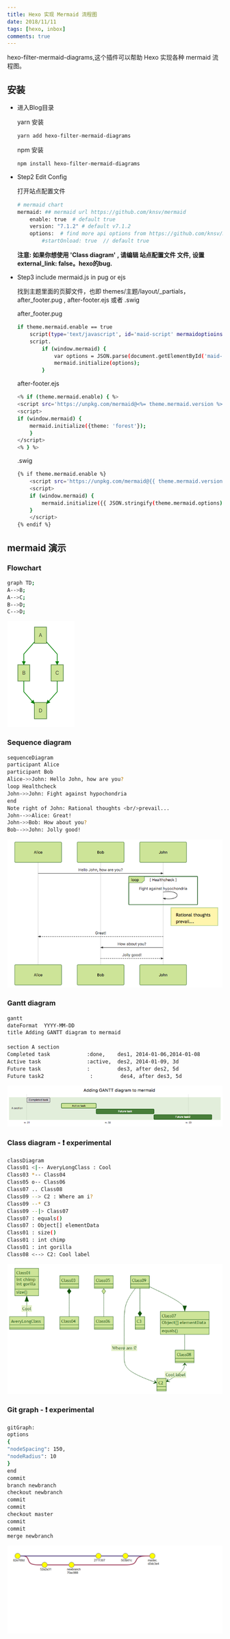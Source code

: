```yaml
---
title: Hexo 实现 Mermaid 流程图
date: 2018/11/11
tags: [hexo, inbox]
comments: true
---
```


hexo-filter-mermaid-diagrams,这个插件可以帮助 Hexo 实现各种 mermaid 流程图。
<!--more-->

## 安装

* 进入Blog目录

    yarn 安装

    ```bash
    yarn add hexo-filter-mermaid-diagrams
    ```

    npm 安装

    ```bash
    npm install hexo-filter-mermaid-diagrams
    ```

* Step2 Edit Config

    打开站点配置文件

    ```bash
    # mermaid chart
    mermaid: ## mermaid url https://github.com/knsv/mermaid
        enable: true  # default true
        version: "7.1.2" # default v7.1.2
        options:  # find more api options from https://github.com/knsv/mermaid/blob/master/src/mermaidAPI.js
            #startOnload: true  // default true
    ```

    **注意: 如果你想使用 'Class diagram' , 请编辑 **站点配置文件** 文件, 设置 external_link: false。hexo的bug.**

* Step3 include mermaid.js in pug or ejs

    找到主题里面的页脚文件，也即 themes/主题/layout/_partials， after_footer.pug , after-footer.ejs 或者 .swig

    after_footer.pug

    ```bash
    if theme.mermaid.enable == true
        script(type='text/javascript', id='maid-script' mermaidoptioins=theme.mermaid.options src='https://unpkg.com/mermaid@'+ theme.mermaid.version + '/dist/mermaid.min.js' + '?v=' + theme.version)
        script.
            if (window.mermaid) {
                var options = JSON.parse(document.getElementById('maid-script').getAttribute('mermaidoptioins'));
                mermaid.initialize(options);
            }
    ```

    after-footer.ejs

    ```bash
    <% if (theme.mermaid.enable) { %>
    <script src='https://unpkg.com/mermaid@<%= theme.mermaid.version %>/dist/mermaid.min.js'></script>
    <script>
    if (window.mermaid) {
        mermaid.initialize({theme: 'forest'});
        }
    </script>
    <% } %>
    ```

    .swig

    ```bash
    {% if theme.mermaid.enable %}
        <script src='https://unpkg.com/mermaid@{{ theme.mermaid.version }}/dist/mermaid.min.js'></script>
        <script>
        if (window.mermaid) {
            mermaid.initialize({{ JSON.stringify(theme.mermaid.options) }});
        }
        </script>
    {% endif %}
    ```

## mermaid 演示

### Flowchart

```bash
graph TD;
A-->B;
A-->C;
B-->D;
C-->D;
```

![1](https://raw.githubusercontent.com/skybrim/AllImages/master/flow.png)

### Sequence diagram

```bash
sequenceDiagram
participant Alice
participant Bob
Alice->>John: Hello John, how are you?
loop Healthcheck
John->>John: Fight against hypochondria
end
Note right of John: Rational thoughts <br/>prevail...
John-->>Alice: Great!
John->>Bob: How about you?
Bob-->>John: Jolly good!
```

![2](https://raw.githubusercontent.com/skybrim/AllImages/master/sequence.png)

### Gantt diagram

```bash
gantt
dateFormat  YYYY-MM-DD
title Adding GANTT diagram to mermaid

section A section
Completed task            :done,    des1, 2014-01-06,2014-01-08
Active task               :active,  des2, 2014-01-09, 3d
Future task               :         des3, after des2, 5d
Future task2               :         des4, after des3, 5d
```

![3](https://raw.githubusercontent.com/skybrim/AllImages/master/gantt.png)

### Class diagram - :exclamation: experimental

```bash
classDiagram
Class01 <|-- AveryLongClass : Cool
Class03 *-- Class04
Class05 o-- Class06
Class07 .. Class08
Class09 --> C2 : Where am i?
Class09 --* C3
Class09 --|> Class07
Class07 : equals()
Class07 : Object[] elementData
Class01 : size()
Class01 : int chimp
Class01 : int gorilla
Class08 <--> C2: Cool label
```

![4](https://raw.githubusercontent.com/skybrim/AllImages/master/class.png)

### Git graph - :exclamation: experimental

```bash
gitGraph:
options
{
"nodeSpacing": 150,
"nodeRadius": 10
}
end
commit
branch newbranch
checkout newbranch
commit
commit
checkout master
commit
commit
merge newbranch
```

![5](https://raw.githubusercontent.com/skybrim/AllImages/master/git.png)
